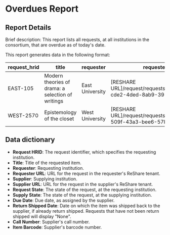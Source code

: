 # Overdues Report

## Report Details

Brief description: This report lists all requests, at all institutions in the consortium, that are overdue as of today's date. 

This report generates data in the following format:

|request\_hrid|title|requester|requester\_url|supplier|supplier\_url|request\_state|supply\_state|due\_date|return\_ship\_date|call\_number|item\_barcode|
|-----------|----------|----------|----------|----------|----------|----------|----------|----------|----------|----------|----------|
|EAST-105|Modern theories of drama: a selection of writings|East University|[RESHARE URL]/request/requests/view/c111e535-cde2-4ded-8ab9-3984bf46d08d/flow|West University|RESHARE URL]/supply/requests/view/b5570637-c5de-4e36-933a-e031ad0d83f7/flow|REQ\_OVERDUE|RES\_OVERDUE|2021-08-17 08:00:00|None|PN1655 .M59 1997|0200301089773|
|WEST-2570|Epistemology of the closet|West University|[RESHARE URL]/request/requests/view/e7bb04df-509f-43a3-bee6-57be109835e5/flow|East University|[RESHARE URL]/supply/requests/view/a60bbcf6-a3f4-4e1e-94a4-89ddfb0087f4/flow|REQ\_CHECKED\_IN|RES\_ITEM\_SHIPPED|2022-01-05 09:00:00|None|PS374.H63 S42 2008|000008959671|


## Data dictionary
* **Request HRID**: The request identifier, which specifies the requesting institution.
* **Title**: Title of the requested item.
* **Requester**: Requesting institution.
* **Requester URL**:  URL for the request in the requester's ReShare tenant.
* **Supplier**: Supplying institution.
* **Supplier URL**: URL for the request in the supplier's ReShare tenant.
* **Request State**: The state of the request, at the requesting institution.
* **Supply State**: The state of the request, at the supplying institution.
* **Due Date**: Due date, as assigned by the supplier.
* **Return Shipped Date**: Date on which the item was shipped back to the supplier, if already return shipped. Requests that have not been return shipped will display "None".
* **Call Number**:  Supplier's call number. 
* **Item Barcode**: Supplier's barcode number.  


